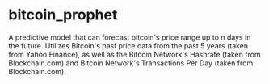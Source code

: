 # bitcoin_prophet

A predictive model that can forecast bitcoin's price range up to n days in the future. Utilizes Bitcoin's past price data from the past 5 years (taken from Yahoo Finance), as well as the Bitcoin Network's Hashrate (taken from Blockchain.com) and Bitcoin Network's Transactions Per Day (taken from Blockchain.com). 
